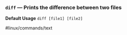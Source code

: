 ### `diff` — Prints the difference between two files

**Default Usage**
	`diff [file1] [file2]` 

#linux/commands/text 